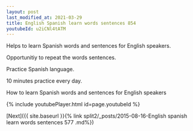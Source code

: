 ```yaml
---
layout: post
last_modified_at: 2021-03-29
title: English Spanish learn words sentences 854 
youtubeId: u2iCNl4tATM
---
```

 
 
Helps to learn Spanish words and sentences for English speakers.

Opportunitiy to repeat the words sentences. 

Practice Spanish language. 
 
10 minutes practice every day. 
 
How to learn Spanish words and sentences for English speakers 
 
{% include youtubePlayer.html id=page.youtubeId %}
 
 
[Next]({{ site.baseurl }}{% link  split2/_posts/2015-08-16-English spanish learn words sentences 577 .md%})
 

